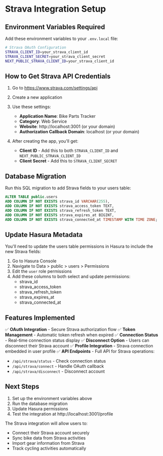 # Strava Integration Setup

## Environment Variables Required

Add these environment variables to your `.env.local` file:

```bash
# Strava OAuth Configuration
STRAVA_CLIENT_ID=your_strava_client_id
STRAVA_CLIENT_SECRET=your_strava_client_secret
NEXT_PUBLIC_STRAVA_CLIENT_ID=your_strava_client_id
```

## How to Get Strava API Credentials

1. Go to https://www.strava.com/settings/api
2. Create a new application
3. Use these settings:

   - **Application Name**: Bike Parts Tracker
   - **Category**: Web Service
   - **Website**: http://localhost:3001 (or your domain)
   - **Authorization Callback Domain**: localhost (or your domain)

4. After creating the app, you'll get:
   - **Client ID** - Add this to both `STRAVA_CLIENT_ID` and `NEXT_PUBLIC_STRAVA_CLIENT_ID`
   - **Client Secret** - Add this to `STRAVA_CLIENT_SECRET`

## Database Migration

Run this SQL migration to add Strava fields to your users table:

```sql
ALTER TABLE public.users
ADD COLUMN IF NOT EXISTS strava_id VARCHAR(255),
ADD COLUMN IF NOT EXISTS strava_access_token TEXT,
ADD COLUMN IF NOT EXISTS strava_refresh_token TEXT,
ADD COLUMN IF NOT EXISTS strava_expires_at BIGINT,
ADD COLUMN IF NOT EXISTS strava_connected_at TIMESTAMP WITH TIME ZONE;
```

## Update Hasura Metadata

You'll need to update the users table permissions in Hasura to include the new Strava fields:

1. Go to Hasura Console
2. Navigate to Data > public > users > Permissions
3. Edit the `user` role permissions
4. Add these columns to both select and update permissions:
   - strava_id
   - strava_access_token
   - strava_refresh_token
   - strava_expires_at
   - strava_connected_at

## Features Implemented

✅ **OAuth Integration** - Secure Strava authorization flow
✅ **Token Management** - Automatic token refresh when expired
✅ **Connection Status** - Real-time connection status display
✅ **Disconnect Option** - Users can disconnect their Strava account
✅ **Profile Integration** - Strava connection embedded in user profile
✅ **API Endpoints** - Full API for Strava operations:

- `/api/strava/status` - Check connection status
- `/api/strava/connect` - Handle OAuth callback
- `/api/strava/disconnect` - Disconnect account

## Next Steps

1. Set up the environment variables above
2. Run the database migration
3. Update Hasura permissions
4. Test the integration at http://localhost:3001/profile

The Strava integration will allow users to:

- Connect their Strava account securely
- Sync bike data from Strava activities
- Import gear information from Strava
- Track cycling activities automatically
